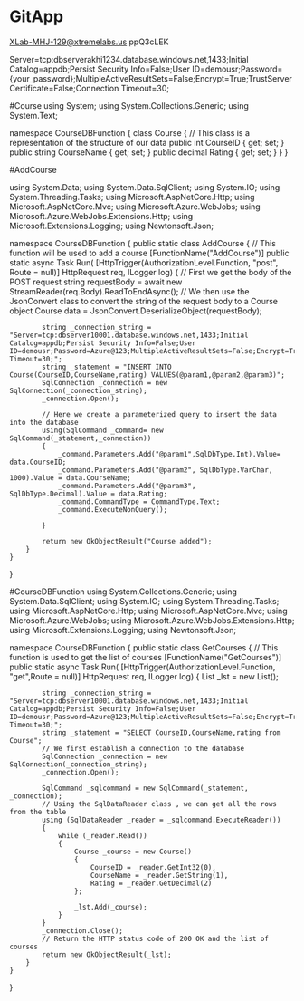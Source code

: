 # GitApp
XLab-MHJ-129@xtremelabs.us
ppQ3cLEK

Server=tcp:dbserverakhi1234.database.windows.net,1433;Initial Catalog=appdb;Persist Security Info=False;User ID=demousr;Password={your_password};MultipleActiveResultSets=False;Encrypt=True;TrustServerCertificate=False;Connection Timeout=30;

#Course
using System;
using System.Collections.Generic;
using System.Text;

namespace CourseDBFunction
{
    class Course
    {
        // This class is a representation of the structure of our data
        public int CourseID { get; set; }
        public string CourseName { get; set; }
        public decimal Rating { get; set; }
    }
}

#AddCourse

using System.Data;
using System.Data.SqlClient;
using System.IO;
using System.Threading.Tasks;
using Microsoft.AspNetCore.Http;
using Microsoft.AspNetCore.Mvc;
using Microsoft.Azure.WebJobs;
using Microsoft.Azure.WebJobs.Extensions.Http;
using Microsoft.Extensions.Logging;
using Newtonsoft.Json;

namespace CourseDBFunction
{
    public static class AddCourse
    {
        // This function will be used to add a course
        [FunctionName("AddCourse")]
        public static async Task<IActionResult> Run(
            [HttpTrigger(AuthorizationLevel.Function, "post", Route = null)] HttpRequest req,
            ILogger log)
        {
            // First we get the body of the POST request
            string requestBody = await new StreamReader(req.Body).ReadToEndAsync();
            // We then use the JsonConvert class to convert the string of the request body to a Course object
            Course data = JsonConvert.DeserializeObject<Course>(requestBody);

            string _connection_string = "Server=tcp:dbserver10001.database.windows.net,1433;Initial Catalog=appdb;Persist Security Info=False;User ID=demousr;Password=Azure@123;MultipleActiveResultSets=False;Encrypt=True;TrustServerCertificate=False;Connection Timeout=30;";
            string _statement = "INSERT INTO Course(CourseID,CourseName,rating) VALUES(@param1,@param2,@param3)";
            SqlConnection _connection = new SqlConnection(_connection_string);
            _connection.Open();

            // Here we create a parameterized query to insert the data into the database
            using(SqlCommand _command= new SqlCommand(_statement,_connection))
            {
                _command.Parameters.Add("@param1",SqlDbType.Int).Value= data.CourseID;
                _command.Parameters.Add("@param2", SqlDbType.VarChar, 1000).Value = data.CourseName;
                _command.Parameters.Add("@param3", SqlDbType.Decimal).Value = data.Rating;
                _command.CommandType = CommandType.Text;
                _command.ExecuteNonQuery();

            }

            return new OkObjectResult("Course added");
        }
    }
}



#CourseDBFunction
using System.Collections.Generic;
using System.Data.SqlClient;
using System.IO;
using System.Threading.Tasks;
using Microsoft.AspNetCore.Http;
using Microsoft.AspNetCore.Mvc;
using Microsoft.Azure.WebJobs;
using Microsoft.Azure.WebJobs.Extensions.Http;
using Microsoft.Extensions.Logging;
using Newtonsoft.Json;

namespace CourseDBFunction
{
    public static class GetCourses
    {
        // This function is used to get the list of courses
        [FunctionName("GetCourses")]
        public static async Task<IActionResult> Run(
            [HttpTrigger(AuthorizationLevel.Function, "get",Route = null)] HttpRequest req,
            ILogger log)
        {
            List<Course> _lst = new List<Course>();

            string _connection_string = "Server=tcp:dbserver10001.database.windows.net,1433;Initial Catalog=appdb;Persist Security Info=False;User ID=demousr;Password=Azure@123;MultipleActiveResultSets=False;Encrypt=True;TrustServerCertificate=False;Connection Timeout=30;";
            string _statement = "SELECT CourseID,CourseName,rating from Course";
            // We first establish a connection to the database
            SqlConnection _connection = new SqlConnection(_connection_string);
            _connection.Open();

            SqlCommand _sqlcommand = new SqlCommand(_statement, _connection);
            // Using the SqlDataReader class , we can get all the rows from the table
            using (SqlDataReader _reader = _sqlcommand.ExecuteReader())
            {
                while (_reader.Read())
                {
                    Course _course = new Course()
                    {
                        CourseID = _reader.GetInt32(0),
                        CourseName = _reader.GetString(1),
                        Rating = _reader.GetDecimal(2)
                    };

                    _lst.Add(_course);
                }
            }
            _connection.Close();      
            // Return the HTTP status code of 200 OK and the list of courses
            return new OkObjectResult(_lst);
        }
    }
}


